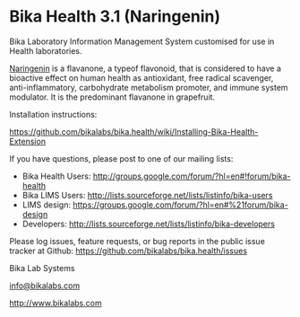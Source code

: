 Bika Health 3.1 (Naringenin)
================

Bika Laboratory Information Management System customised for use in Health laboratories.

[Naringenin](http://en.wikipedia.org/wiki/Naringenin) is a flavanone, a typeof flavonoid, that is considered to have a bioactive effect on human health as antioxidant, free radical scavenger, anti-inflammatory, carbohydrate metabolism promoter, and immune system modulator. It is the predominant flavanone in grapefruit.

Installation instructions:

https://github.com/bikalabs/bika.health/wiki/Installing-Bika-Health-Extension


If you have questions, please post to one of our mailing lists:

* Bika Health Users: http://groups.google.com/forum/?hl=en#!forum/bika-health
* Bika LIMS Users: http://lists.sourceforge.net/lists/listinfo/bika-users
* LIMS design: https://groups.google.com/forum/?hl=en#%21forum/bika-design
* Developers: http://lists.sourceforge.net/lists/listinfo/bika-developers

Please log issues, feature requests, or bug reports in the public issue
tracker at Github: https://github.com/bikalabs/bika.health/issues

Bika Lab Systems

info@bikalabs.com

http://www.bikalabs.com
